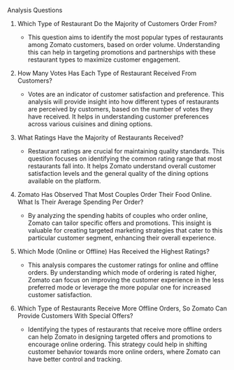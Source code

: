 Analysis Questions

1. Which Type of Restaurant Do the Majority of Customers Order From?
   - This question aims to identify the most popular types of restaurants among Zomato customers, based on order volume. Understanding this can help in targeting promotions and partnerships with these restaurant types to maximize customer engagement.

2. How Many Votes Has Each Type of Restaurant Received From Customers?
   - Votes are an indicator of customer satisfaction and preference. This analysis will provide insight into how different types of restaurants are perceived by customers, based on the number of votes they have received. It helps in understanding customer preferences across various cuisines and dining options.

3. What Ratings Have the Majority of Restaurants Received?
   - Restaurant ratings are crucial for maintaining quality standards. This question focuses on identifying the common rating range that most restaurants fall into. It helps Zomato understand overall customer satisfaction levels and the general quality of the dining options available on the platform.

4. Zomato Has Observed That Most Couples Order Their Food Online. What Is Their Average Spending Per Order?
   - By analyzing the spending habits of couples who order online, Zomato can tailor specific offers and promotions. This insight is valuable for creating targeted marketing strategies that cater to this particular customer segment, enhancing their overall experience.

5. Which Mode (Online or Offline) Has Received the Highest Ratings?
   - This analysis compares the customer ratings for online and offline orders. By understanding which mode of ordering is rated higher, Zomato can focus on improving the customer experience in the less preferred mode or leverage the more popular one for increased customer satisfaction.

6. Which Type of Restaurants Receive More Offline Orders, So Zomato Can Provide Customers With Special Offers?
   - Identifying the types of restaurants that receive more offline orders can help Zomato in designing targeted offers and promotions to encourage online ordering. This strategy could help in shifting customer behavior towards more online orders, where Zomato can have better control and tracking.
